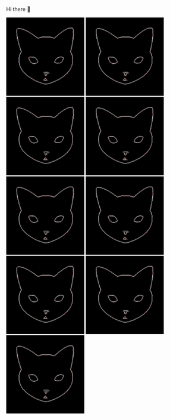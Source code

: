 Hi there 👋

<p float="center">
  <!--startimg--><img src=https://raw.githubusercontent.com/Sceleratis/Sceleratis/main/.github/images/d-9.gif height=210; width=210; align=center; alt=Woops. Guess the image failed... /><!--endimg-->
  <!--startimg--><img src=https://raw.githubusercontent.com/Sceleratis/Sceleratis/main/.github/images/d-9.gif height=210; width=210; align=center; alt=Woops. Guess the image failed... /><!--endimg-->
  <!--startimg--><img src=https://raw.githubusercontent.com/Sceleratis/Sceleratis/main/.github/images/d-9.gif height=210; width=210; align=center; alt=Woops. Guess the image failed... /><!--endimg-->
  <!--startimg--><img src=https://raw.githubusercontent.com/Sceleratis/Sceleratis/main/.github/images/d-9.gif height=210; width=210; align=center; alt=Woops. Guess the image failed... /><!--endimg-->
  <!--startimg--><img src=https://raw.githubusercontent.com/Sceleratis/Sceleratis/main/.github/images/d-9.gif height=210; width=210; align=center; alt=Woops. Guess the image failed... /><!--endimg-->
  <!--startimg--><img src=https://raw.githubusercontent.com/Sceleratis/Sceleratis/main/.github/images/d-9.gif height=210; width=210; align=center; alt=Woops. Guess the image failed... /><!--endimg-->
  <!--startimg--><img src=https://raw.githubusercontent.com/Sceleratis/Sceleratis/main/.github/images/d-9.gif height=210; width=210; align=center; alt=Woops. Guess the image failed... /><!--endimg-->
  <!--startimg--><img src=https://raw.githubusercontent.com/Sceleratis/Sceleratis/main/.github/images/d-9.gif height=210; width=210; align=center; alt=Woops. Guess the image failed... /><!--endimg-->
  <!--startimg--><img src=https://raw.githubusercontent.com/Sceleratis/Sceleratis/main/.github/images/d-9.gif height=210; width=210; align=center; alt=Woops. Guess the image failed... /><!--endimg-->
</p>

